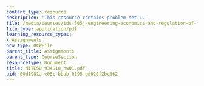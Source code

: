 ```yaml
---
content_type: resource
description: 'This resource contains problem set 1. '
file: /media/courses/ids-505j-engineering-economics-and-regulation-of-the-electric-power-sector-spring-2010/00d1981ae08cbbab0195bd020f2be562_MITESD_934S10_hw01.pdf
file_type: application/pdf
learning_resource_types:
- Assignments
ocw_type: OCWFile
parent_title: Assignments
parent_type: CourseSection
resourcetype: Document
title: MITESD_934S10_hw01.pdf
uid: 00d1981a-e08c-bbab-0195-bd020f2be562
---
```

